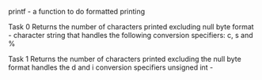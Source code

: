 printf - a function to do formatted printing

Task 0
Returns the number of characters printed excluding null byte
format - character string that handles the following conversion specifiers: c, s and %

Task 1
Returns the number of characters printed excluding the null byte
format handles the d and i conversion specifiers
unsigned int - 
